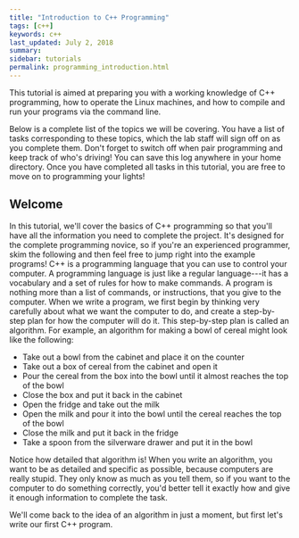 ```yaml
---
title: "Introduction to C++ Programming"
tags: [c++]
keywords: c++
last_updated: July 2, 2018
summary:
sidebar: tutorials
permalink: programming_introduction.html
---
```


This tutorial is aimed at preparing you with a working knowledge of C++ programming, how to operate the Linux machines, and how to compile and run your programs via the command line.

Below is a complete list of the topics we will be covering. You have a list of tasks corresponding to these topics, which the lab staff will sign off on as you complete them. Don't forget to switch off when pair programming and keep track of who's driving! You can save this log anywhere in your home directory. Once you have completed all tasks in this tutorial, you are free to move on to programming your lights!

## Welcome


In this tutorial, we'll cover the basics of C++ programming so that you'll have all the information you need to complete the project. It's designed for the complete programming novice, so if you're an experienced programmer, skim the following and then feel free to jump right into the example programs!
C++ is a programming language that you can use to control your computer. A programming language is just like a regular language---it has a vocabulary and a set of rules for how to make commands. A program is nothing more than a list of commands, or instructions, that you give to the computer. When we write a program, we first begin by thinking very carefully about what we want the computer to do, and create a step-by-step plan for how the computer will do it. This step-by-step plan is called an algorithm. For example, an algorithm for making a bowl of cereal might look like the following:

- Take out a bowl from the cabinet and place it on the counter
- Take out a box of cereal from the cabinet and open it
- Pour the cereal from the box into the bowl until it almost reaches the top of the bowl
- Close the box and put it back in the cabinet
- Open the fridge and take out the milk
- Open the milk and pour it into the bowl until the cereal reaches the top of the bowl
- Close the milk and put it back in the fridge
- Take a spoon from the silverware drawer and put it in the bowl

Notice how detailed that algorithm is! When you write an algorithm, you want to be as detailed and specific as possible, because computers are really stupid. They only know as much as you tell them, so if you want to the computer to do something correctly, you'd better tell it exactly how and give it enough information to complete the task.

We'll come back to the idea of an algorithm in just a moment, but first let's write our first C++ program.

